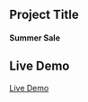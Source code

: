 ## Project Title
#### Summer Sale
## Live Demo
[Live Demo](https://burhanuddinahmad.github.io/Summer-Sale/)
